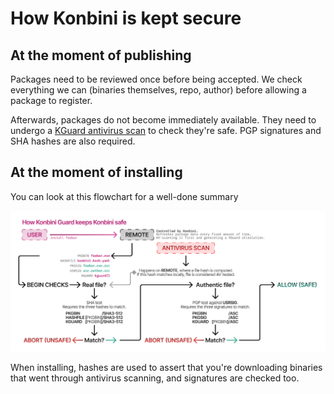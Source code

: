 # How Konbini is kept secure

## At the moment of publishing

Packages need to be reviewed once before being accepted. We check everything we can (binaries themselves, repo, author) before allowing a package to register.

Afterwards, packages do not become immediately available. They need to undergo a [KGuard antivirus scan](../packages/guard/README.md) to check they're safe. PGP signatures and SHA hashes are also required.

## At the moment of installing

You can look at this flowchart for a well-done summary

![Schema explaining how Konbini secures downloads](security.png)

When installing, hashes are used to assert that you're downloading binaries that went through antivirus scanning, and signatures are checked too.
